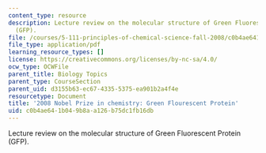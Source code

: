```yaml
---
content_type: resource
description: Lecture review on the molecular structure of Green Fluorescent Protein
  (GFP).
file: /courses/5-111-principles-of-chemical-science-fall-2008/c0b4ae641b049b8aa126b75dc1fb16db_bioex_lect14.pdf
file_type: application/pdf
learning_resource_types: []
license: https://creativecommons.org/licenses/by-nc-sa/4.0/
ocw_type: OCWFile
parent_title: Biology Topics
parent_type: CourseSection
parent_uid: d3155b63-ec67-4335-5375-ea901b2a4f4e
resourcetype: Document
title: '2008 Nobel Prize in chemistry: Green Flourescent Protein'
uid: c0b4ae64-1b04-9b8a-a126-b75dc1fb16db
---
```

Lecture review on the molecular structure of Green Fluorescent Protein (GFP).